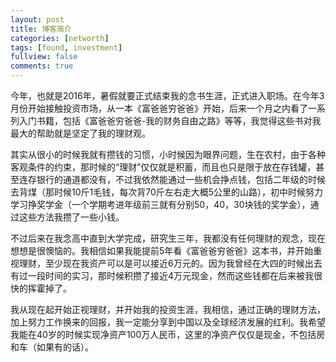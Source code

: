 ```yaml
---
layout: post
title: 博客简介
categories: [networth]
tags: [found, investment]
fullview: false
comments: true
---
```


<p>今年，也就是2016年，暑假就要正式结束我的念书生涯，正式进入职场。在今年3月份开始接触投资市场，从一本《富爸爸穷爸爸》开始，后来一个月之内看了一系列入门书籍，包括《富爸爸穷爸爸-我的财务自由之路》等等，我觉得这些书对我最大的帮助就是坚定了我的理财观。</p>

<p>其实从很小的时候我就有攒钱的习惯，小时候因为眼界问题，生在农村，由于各种客观条件的约束，那时候的“理财”仅仅就是积蓄，而且也只是限于放在存钱罐，甚至连存银行的通道都没有，不过我依然能通过一些机会挣点钱，包括二年级的时候去背煤（那时候10斤1毛钱，每次背70斤左右走大概5公里的山路），初中时候努力学习挣奖学金（一个学期考进年级前三就有分别50，40，30块钱的奖学金），通过这些方法我攒了一些小钱。</p>


<p>不过后来在我念高中直到大学完成，研究生三年，我都没有任何理财的观念，现在想想是很懊恼的。我相信如果我能提前5年看《富爸爸穷爸爸》这本书，并开始重视理财，至少现在我资产可以是可以接近6万元的。因为我曾经在大四的时候出去有过一段时间的实习，那时候积攒了接近4万元现金，然而这些钱都在后来被我很快的挥霍掉了。</p>


<p>我从现在起开始正视理财，并开始我的投资生涯，我相信，通过正确的理财方法，加上努力工作换来的回报，我一定能分享到中国以及全球经济发展的红利。我希望我能在40岁的时候实现净资产100万人民币，这里的净资产仅仅是现金，不包括房和车（如果有的话）。</p>


